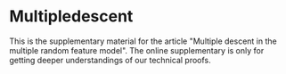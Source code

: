 # Multipledescent
This is the supplementary material for the article "Multiple descent in the multiple random feature model". The online supplementary is only for getting deeper understandings of our technical proofs.


